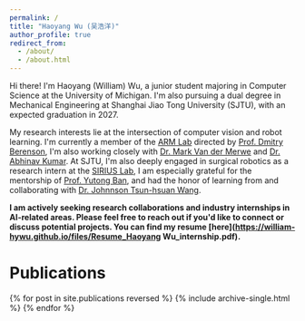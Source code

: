 ```yaml
---
permalink: /
title: "Haoyang Wu (吴浩洋)"
author_profile: true
redirect_from: 
  - /about/
  - /about.html
---
```


Hi there! I'm Haoyang (William) Wu, a junior student majoring in Computer Science at the University of Michigan. I'm also pursuing a dual degree in Mechanical Engineering at Shanghai Jiao Tong University (SJTU), with an expected graduation in 2027.

My research interests lie at the intersection of computer vision and robot learning. I'm currently a member of the [ARM Lab](https://arm.robotics.umich.edu) directed by [Prof. Dmitry Berenson](https://berenson.robotics.umich.edu), I'm also working closely with [Dr. Mark Van der Merwe](https://mvandermerwe.github.io) and [Dr. Abhinav Kumar](https://abhinav-kumar-99.github.io). At SJTU, I'm also deeply engaged in surgical robotics as a research intern at the [SIRIUS Lab](https://banyutong.github.io/sirius_lab_website/), I am especially grateful for the mentorship of [Prof. Yutong Ban](https://people.csail.mit.edu/yban/), and had the honor of learning from and collaborating with [Dr. Johnnson Tsun-hsuan Wang](https://zswang666.github.io).

**I am actively seeking research collaborations and industry internships in AI-related areas. Please feel free to reach out if you'd like to connect or discuss potential projects. You can find my resume [here](https://william-hywu.github.io/files/Resume_Haoyang Wu_internship.pdf).**

# Publications

{% for post in site.publications reversed %}
  {% include archive-single.html %}
{% endfor %}